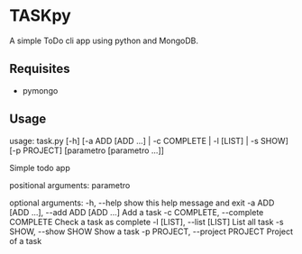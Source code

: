 # TASKpy

A simple ToDo cli app using python and MongoDB.

## Requisites

* pymongo

## Usage

usage: task.py [-h] [-a ADD [ADD ...] | -c COMPLETE | -l [LIST] | -s SHOW]
               [-p PROJECT]
               [parametro [parametro ...]]

Simple todo app

positional arguments:
  parametro

optional arguments:
  -h, --help            show this help message and exit
  -a ADD [ADD ...], --add ADD [ADD ...]
                        Add a task
  -c COMPLETE, --complete COMPLETE
                        Check a task as complete
  -l [LIST], --list [LIST]
                        List all task
  -s SHOW, --show SHOW  Show a task
  -p PROJECT, --project PROJECT
                        Project of a task
